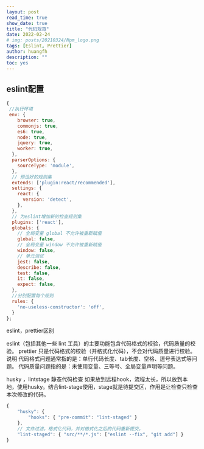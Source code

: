 ```yaml
---
layout: post
read_time: true
show_date: true
title: "代码规范"
date: 2022-02-24
# img: posts/20210324/Npm_logo.png
tags: [Eslint, Prettier]
author: huangfh
description: ""
toc: yes
---
```

## eslint配置

```javascript
{
 //执行环境
 env: {
    browser: true,
    commonjs: true,
    es6: true,
    node: true,
    jquery: true,
    worker: true,
  },
  parserOptions: {
    sourceType: 'module',
  },
  // 预设好的规则集
  extends: ['plugin:react/recommended'],
  settings: {
    react: {
      version: 'detect',
    },
  },
  // 为eslint增加新的检查规则集
  plugins: ['react'],
  globals: {
    // 全局变量 global 不允许被重新赋值
    global: false,
    // 全局变量 window 不允许被重新赋值
    window: false,
    // 单元测试
    jest: false,
    describe: false,
    test: false,
    it: false,
    expect: false,
  },
  //分别配置每个规则
  rules: {
    'no-useless-constructor': 'off',
  }
};
```
eslint，prettier区别

eslint（包括其他一些 lint 工具）的主要功能包含代码格式的校验，代码质量的校验。
prettier 只是代码格式的校验（并格式化代码），不会对代码质量进行校验。
说明
代码格式问题通常指的是：单行代码长度、tab长度、空格、逗号表达式等问题。
代码质量问题指的是：未使用变量、三等号、全局变量声明等问题。

husky ，lintstage
静态代码检查 如果放到远程hook，流程太长，所以放到本地，使用husky。结合lint-stage使用，stage就是待提交区，作用是让检查只检查本次修改的代码。

```javascript
{
    "husky": {
        "hooks": { "pre-commit": "lint-staged" }
    },
    // 文件过滤。格式化代码，并对格式化之后的代码重新提交。
    "lint-staged": { "src/**/*.js": ["eslint --fix", "git add"] }
}

```




